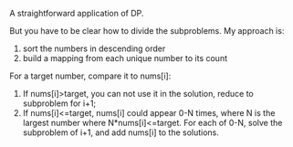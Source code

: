 A straightforward application of DP.

But you have to be clear how to divide the subproblems.
My approach is:

1. sort the numbers in descending order
2. build a mapping from each unique number to its count

For a target number, compare it to nums[i]:

1. If nums[i]>target, you can not use it in the solution, reduce to subproblem for i+1;
2. If nums[i]<=target, nums[i] could appear 0-N times, where N is the largest number where N\*nums[i]<=target.
   For each of 0-N, solve the subproblem of i+1, and add nums[i] to the solutions.
